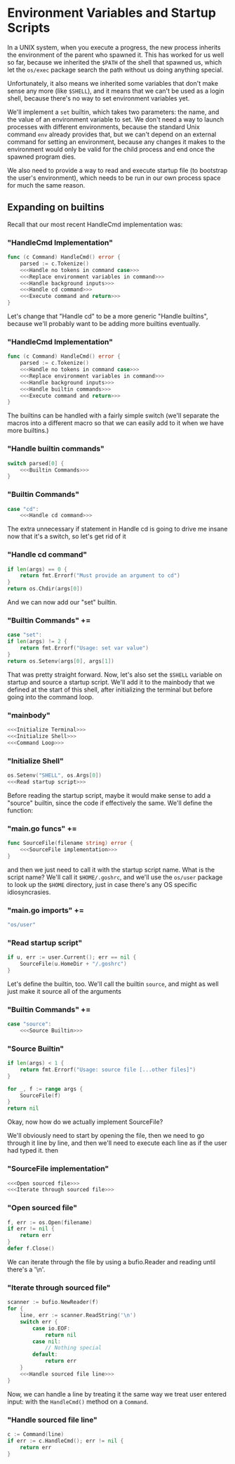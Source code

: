 # Environment Variables and Startup Scripts

In a UNIX system, when you execute a progress, the new process inherits
the environment of the parent who spawned it. This has worked for us well so
far, because we inherited the `$PATH` of the shell that spawned us, which let
the `os/exec` package search the path without us doing anything special.

Unfortunately, it also means we inherited some variables that don't make sense
any more (like `$SHELL`), and it means that we can't be used as a login shell,
because there's no way to set environment variables yet.

We'll implement a `set` builtin, which takes two parameters: the name, and the
value of an environment variable to set. We don't need a way to launch processes
with different environments, because the standard Unix command `env` already
provides that, but we can't depend on an external command for setting an
environment, because any changes it makes to the environment would only be valid
for the child process and end once the spawned program dies.

We also need to provide a way to read and execute startup file (to bootstrap
the user's environment), which needs to be run in our own process space for much
the same reason.

## Expanding on builtins

Recall that our most recent HandleCmd implementation was:

### "HandleCmd Implementation"
```go
func (c Command) HandleCmd() error {
	parsed := c.Tokenize()
	<<<Handle no tokens in command case>>>
	<<<Replace environment variables in command>>>
	<<<Handle background inputs>>>
	<<<Handle cd command>>>
	<<<Execute command and return>>>
}
```

Let's change that "Handle cd" to be a more generic "Handle builtins", because
we'll probably want to be adding more builtins eventually.

### "HandleCmd Implementation"
```go
func (c Command) HandleCmd() error {
	parsed := c.Tokenize()
	<<<Handle no tokens in command case>>>
	<<<Replace environment variables in command>>>
	<<<Handle background inputs>>>
	<<<Handle builtin commands>>>
	<<<Execute command and return>>>
}
```

The builtins can be handled with a fairly simple switch (we'll separate the
macros into a different macro so that we can easily add to it when we have
more builtins.)

### "Handle builtin commands"
```go
switch parsed[0] {
	<<<Builtin Commands>>>
}
```

### "Builtin Commands"
```go
case "cd":
	<<<Handle cd command>>>
```

The extra unnecessary if statement in Handle cd is going to drive me insane now
that it's a switch, so let's get rid of it

### "Handle cd command"
```go
if len(args) == 0 {
	return fmt.Errorf("Must provide an argument to cd")
}
return os.Chdir(args[0])
```

And we can now add our "set" builtin.

### "Builtin Commands" +=
```go
case "set":
if len(args) != 2 {
	return fmt.Errorf("Usage: set var value")
}
return os.Setenv(args[0], args[1])
```

That was pretty straight forward. Now, let's also set the `$SHELL`
variable on startup and source a startup script. We'll add it to
the mainbody that we defined at the start of this shell, after
initializing the terminal but before going into the command loop.

### "mainbody"
```go
<<<Initialize Terminal>>>
<<<Initialize Shell>>>
<<<Command Loop>>>
```

### "Initialize Shell"
```go
os.Setenv("SHELL", os.Args[0])
<<<Read startup script>>>
```

Before reading the startup script, maybe it would make sense to add a
"source" builtin, since the code if effectively the same. We'll define
the function:

### "main.go funcs" +=
```go
func SourceFile(filename string) error {
	<<<SourceFile implementation>>>
}
```

and then we just need to call it with the startup script name. What
is the script name? We'll call it `$HOME/.goshrc`, and we'll use the
`os/user` package to look up the `$HOME` directory, just in case there's
any OS specific idiosyncrasies.

### "main.go imports" +=
```go
"os/user"
```

### "Read startup script"
```go
if u, err := user.Current(); err == nil {
	SourceFile(u.HomeDir + "/.goshrc")
}
```

Let's define the builtin, too. We'll call the builtin `source`, and might
as well just make it source all of the arguments

### "Builtin Commands" +=
```go
case "source":
	<<<Source Builtin>>>
```

### "Source Builtin" 
```go
if len(args) < 1 {
	return fmt.Errorf("Usage: source file [...other files]")
}

for _, f := range args {
	SourceFile(f)
}
return nil
```

Okay, now how do we actually implement SourceFile?

We'll obviously need to start by opening the file, then we need
to go through it line by line, and then we'll need to execute
each line as if the user had typed it.
then 
### "SourceFile implementation"
```go
<<<Open sourced file>>>
<<<Iterate through sourced file>>>
```

### "Open sourced file"
```go
f, err := os.Open(filename)
if err != nil {
	return err
}
defer f.Close()
```

We can iterate through the file by using a bufio.Reader and
reading until there's a '\n'.

### "Iterate through sourced file"
```go
scanner := bufio.NewReader(f)
for {
	line, err := scanner.ReadString('\n')
	switch err {
		case io.EOF:
			return nil
		case nil:
			// Nothing special
		default:
			return err	
	}
	<<<Handle sourced file line>>>
}
```

Now, we can handle a line by treating it the same way we treat user entered
input: with the `HandleCmd()` method on a `Command`.

### "Handle sourced file line"
```go
c := Command(line)
if err := c.HandleCmd(); err != nil {
	return err
}
```
